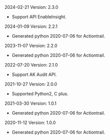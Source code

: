 2024-02-21 Version: 2.3.0
- Support API EnableInsight.


2024-01-09 Version: 2.2.1
- Generated python 2020-07-06 for Actiontrail.

2023-11-07 Version: 2.2.0
- Generated python 2020-07-06 for Actiontrail.

2022-07-20 Version: 2.1.0
- Support AK Audit API.

2021-10-27 Version: 2.0.0
- Supported Python2, C plus.

2021-03-30 Version: 1.0.1
- Generated python 2020-07-06 for Actiontrail.

2020-11-12 Version: 1.0.0
- Generated python 2020-07-06 for Actiontrail.

